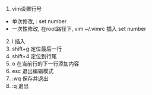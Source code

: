 1. vim设置行号
- 单次修改, : set number
- 一次性修改, 在root路径下, vim ~/.vimrc 插入 set number
2. i 插入
3. shift+g 定位最后一行
4. shift+4 定位到行尾
5. o 在当前行的下一行添加内容
6. esc 退出编辑模式
7. :wq 保存并退出
8. :q 退出